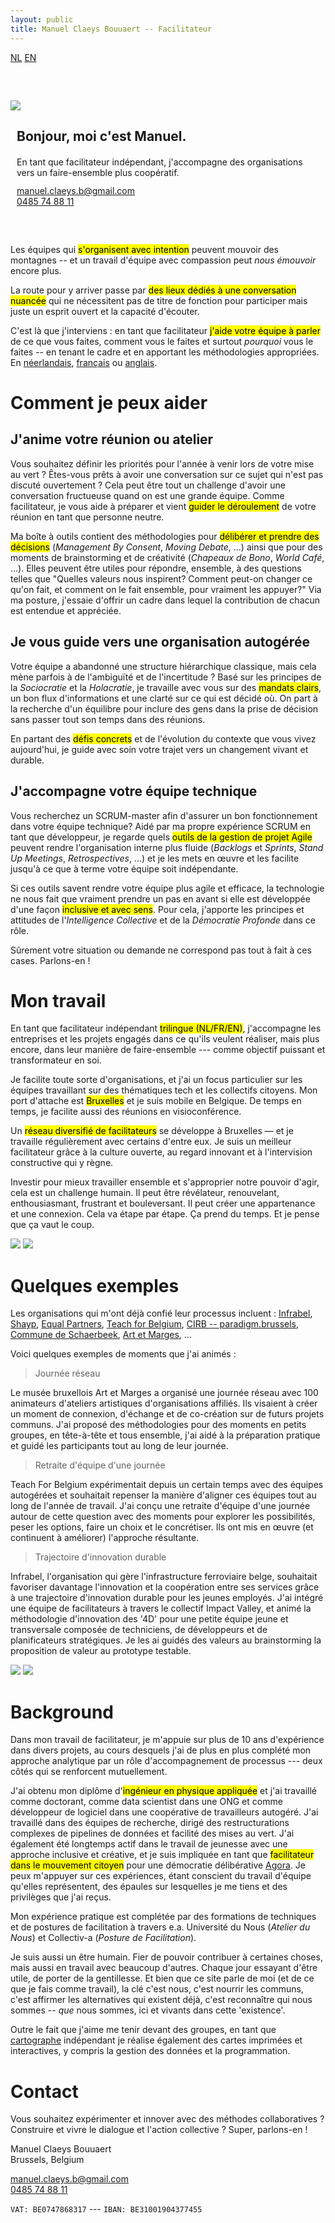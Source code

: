 ```yaml
---
layout: public
title: Manuel Claeys Bouuaert -- Facilitateur
---
```

<div class="language-box">
    <a href="/facili_nl" class="language">NL</a>
    <a href="/facili" class="language">EN</a>
</div>
<div class="image-box" style="margin-top: 60px; margin-bottom: 60px">
    <img src="img/manuel.jpg">
    <div style="margin:auto 10px">
        <h2>Bonjour, moi c'est Manuel.</h2>
        <div style="margin-top: 20px;">
            En tant que facilitateur indépendant, j'accompagne des organisations vers un faire-ensemble plus coopératif.
        </div>
        <div style="margin-top: 12px;">
            <a href="mailto:manuel.claeys.b@gmail.com" class="email">manuel.claeys.b@gmail.com</a><br>
            <a href="tel:+32485748811" class="phone">0485 74 88 11</a>
        </div>
    </div>
</div>

Les équipes qui <mark>s'organisent avec intention</mark> peuvent mouvoir des montagnes -- et un travail d'équipe avec compassion peut *nous émouvoir* encore plus.

La route pour y arriver passe par <mark>des lieux dédiés à une conversation nuancée</mark> qui ne nécessitent pas de titre de fonction pour participer mais juste un esprit ouvert et la capacité d'écouter.

C'est là que j'interviens : en tant que facilitateur <mark>j'aide votre équipe à parler</mark> de ce que vous faites, comment vous le faites et surtout *pourquoi* vous le faites -- en tenant le cadre et en apportant les méthodologies appropriées. En <a href="/facili_nl" class="language">néerlandais</a>, <a href="/facili_fr" class="language">français</a> ou <a href="/facili" class="language">anglais</a>.

<h1 class="with-margin-top">Comment je peux aider</h1>

<div class="focus" markdown="1">

## J'anime votre réunion ou atelier

Vous souhaitez définir les priorités pour l'année à venir lors de votre mise au vert ? Êtes-vous prêts à avoir une conversation sur ce sujet qui n'est pas discuté ouvertement ? Cela peut être tout un challenge d'avoir une conversation fructueuse quand on est une grande équipe. Comme facilitateur, je vous aide à préparer et vient <mark>guider le déroulement</mark> de votre réunion en tant que personne neutre.

Ma boîte à outils contient des méthodologies pour <mark>délibérer et prendre des décisions</mark> (*Management By Consent*, *Moving Debate*, ...) ainsi que pour des moments de brainstorming et de créativité (*Chapeaux de Bono*, *World Café*, ...). Elles peuvent être utiles pour répondre, ensemble, à des questions telles que "Quelles valeurs nous inspirent? Comment peut-on changer ce qu'on fait, et comment on le fait ensemble, pour vraiment les appuyer?" Via ma posture, j'essaie d'offrir un cadre dans lequel la contribution de chacun est entendue et appréciée.

</div>

<div class="focus" markdown="1">

## Je vous guide vers une organisation autogérée

Votre équipe a abandonné une structure hiérarchique classique, mais cela mène parfois à de l'ambiguïté et de l'incertitude ? Basé sur les principes de la *Sociocratie* et la *Holacratie*, je travaille avec vous sur des <mark>mandats clairs</mark>, un bon flux d'informations et une clarté sur ce qui est décidé où. On part à la recherche d'un équilibre pour inclure des gens dans la prise de décision sans passer tout son temps dans des réunions. 

En partant des <mark>défis concrets</mark> et de l'évolution du contexte que vous vivez aujourd'hui, je guide avec soin votre trajet vers un changement vivant et durable.

</div>

<div class="focus" markdown="1">

## J'accompagne votre équipe technique

Vous recherchez un SCRUM-master afin d'assurer un bon fonctionnement dans votre équipe technique? Aidé par ma propre expérience SCRUM en tant que développeur, je regarde quels <mark>outils de la gestion de projet Agile</mark> peuvent rendre l'organisation interne plus fluide (*Backlogs* et *Sprints*, *Stand Up Meetings*, *Retrospectives*, ...) et je les mets en œuvre et les facilite jusqu'à ce que à terme votre équipe soit indépendante. 

Si ces outils savent rendre votre équipe plus agile et efficace, la technologie ne nous fait que vraiment prendre un pas en avant si elle est développée d'une façon <mark>inclusive et avec sens</mark>. Pour cela, j'apporte les principes et attitudes de l'*Intelligence Collective* et de la *Démocratie Profonde* dans ce rôle.

</div>

Sûrement votre situation ou demande ne correspond pas tout à fait à ces cases. Parlons-en !

<h1 class="with-margin-top">Mon travail</h1>

En tant que facilitateur indépendant <mark>trilingue (NL/FR/EN)</mark>, j'accompagne les entreprises et les projets engagés dans ce qu'ils veulent réaliser, mais plus encore, dans leur manière de faire-ensemble --- comme objectif puissant et transformateur en soi.

Je facilite toute sorte d'organisations, et j'ai un focus particulier sur les équipes travaillant sur des thématiques tech et les collectifs citoyens. Mon port d'attache est <mark>Bruxelles</mark> et je suis mobile en Belgique. De temps en temps, je facilite aussi des réunions en visioconférence.

Un <mark>réseau diversifié de facilitateurs</mark> se développe à Bruxelles — et je travaille régulièrement avec certains d'entre eux. Je suis un meilleur facilitateur grâce à la culture ouverte, au regard innovant et à l'intervision constructive qui y règne.

Investir pour mieux travailler ensemble et s'approprier notre pouvoir d'agir, cela est un challenge humain. Il peut être révélateur, renouvelant, enthousiasmant, frustrant et bouleversant. Il peut créer une appartenance et une connexion. Cela va étape par étape. Ça prend du temps. Et je pense que ça vaut le coup.

<div class="image-box">
    <img src="img/freelance_2.jpg"/>
    <img src="img/freelance_4.jpg"/>
</div>

<h1 class="with-margin-top">Quelques exemples</h1>

Les organisations qui m'ont déjà confié leur processus incluent : [Infrabel](https://infrabel.be), [Shayp](https://shayp.com/), [Equal Partners](https://equal-partners.eu/), [Teach for Belgium](https://teachforbelgium.be/), [CIRB -- paradigm.brussels](https://paradigm.brussels), [Commune de Schaerbeek](https://www.1030.be/nl/agenda/muzik1030-network), [Art et Marges](https://www.artetmarges.be/), ...

Voici quelques exemples de moments que j'ai animés :

> Journée réseau

Le musée bruxellois Art et Marges a organisé une journée réseau avec 100 animateurs d'ateliers artistiques d'organisations affiliés. Ils visaient à créer un moment de connexion, d'échange et de co-création sur de futurs projets communs. J'ai proposé des méthodologies pour des moments en petits groupes, en tête-à-tête et tous ensemble, j'ai aidé à la préparation pratique et guidé les participants tout au long de leur journée.

> Retraite d'équipe d'une journée

Teach For Belgium expérimentait depuis un certain temps avec des équipes autogérées et souhaitait repenser la manière d'aligner ces équipes tout au long de l'année de travail. J'ai conçu une retraite d'équipe d'une journée autour de cette question avec des moments pour explorer les possibilités, peser les options, faire un choix et le concrétiser. Ils ont mis en œuvre (et continuent à améliorer) l'approche résultante.

> Trajectoire d'innovation durable

Infrabel, l'organisation qui gère l'infrastructure ferroviaire belge, souhaitait favoriser davantage l'innovation et la coopération entre ses services grâce à une trajectoire d'innovation durable pour les jeunes employés. J'ai intégré une équipe de facilitateurs à travers le collectif Impact Valley, et animé la méthodologie d'innovation des '4D' pour une petite équipe jeune et transversale composée de techniciens, de développeurs et de planificateurs stratégiques. Je les ai guidés des valeurs au brainstorming la proposition de valeur au prototype testable.

<div class="image-box">
    <img src="img/freelance_1.jpg"/>
    <img src="img/freelance_3.jpg"/>
</div>

<h1 class="with-margin-top">Background</h1>

Dans mon travail de facilitateur, je m'appuie sur plus de 10 ans d'expérience dans divers projets, au cours desquels j'ai de plus en plus complété mon approche analytique par un rôle d'accompagnement de processus --- deux côtés qui se renforcent mutuellement.

J'ai obtenu mon diplôme d'<mark>ingénieur en physique appliquée</mark> et j'ai travaillé comme doctorant, comme data scientist dans une ONG et comme développeur de logiciel dans une coopérative de travailleurs autogéré. J'ai travaillé dans des équipes de recherche, dirigé des restructurations complexes de pipelines de données et facilité des mises au vert. J'ai également été longtemps actif dans le travail de jeunesse avec une approche inclusive et créative, et je suis impliquée en tant que <mark>facilitateur dans le mouvement citoyen</mark> pour une démocratie délibérative [Agora](https://agora.brussels). Je peux m'appuyer sur ces expériences, étant conscient du travail d'équipe qu'elles représentent, des épaules sur lesquelles je me tiens et des privilèges que j'ai reçus.

Mon expérience pratique est complétée par des formations de techniques et de postures de facilitation à travers e.a. Université du Nous (*Atelier du Nous*) et Collectiv-a (*Posture de Facilitation*).

Je suis aussi un être humain. Fier de pouvoir contribuer à certaines choses, mais aussi en travail avec beaucoup d'autres. Chaque jour essayant d'être utile, de porter de la gentillesse. Et bien que ce site parle de moi (et de ce que je fais comme travail), la clé c'est nous, c'est nourrir les communs, c'est affirmer les alternatives qui existent déjà, c'est reconnaître qui nous sommes -- *que* nous sommes, ici et vivants dans cette 'existence'.

Outre le fait que j'aime me tenir devant des groupes, en tant que <a href="/carto" class="internal">cartographe</a> indépendant je réalise également des cartes imprimées et interactives, y compris la gestion des données et la programmation.

<h1 class="with-margin-top">Contact</h1>

Vous souhaitez expérimenter et innover avec des méthodes collaboratives ? Construire et vivre le dialogue et l'action collective ? Super, parlons-en !

<div class="focus" markdown="1">
Manuel Claeys Bouuaert
<br>Brussels, Belgium

<a href="mailto:manuel.claeys.b@gmail.com" class="email">manuel.claeys.b@gmail.com</a><br>
<a href="tel:+32485748811" class="phone">0485 74 88 11</a>

`VAT: BE0747868317` --- `IBAN: BE31001904377455`
</div>
